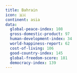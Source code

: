 ```yaml
---
title: Bahrain
icon: 🇧🇭
continent: asia
data:
  global-peace-index: 108
  gross-domestic-product: 97
  human-development-index: 34
  world-happiness-report: 62
  cost-of-living: 106
  good-country-index: 145
  global-freedom-score: 181
  democracy-index: 139
---
```

